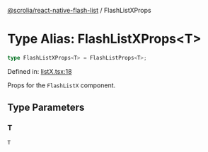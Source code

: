 [@scrolia/react-native-flash-list](../README.md) / FlashListXProps

# Type Alias: FlashListXProps\<T\>

```ts
type FlashListXProps<T> = FlashListProps<T>;
```

Defined in: [listX.tsx:18](https://github.com/alpheus-day/scrolia/blob/a7062c82222b0dcb500e88f7ca3fff69b13a5fcd/packages/react-native-flash-list/src/listX.tsx#L18)

Props for the `FlashListX` component.

## Type Parameters

### T

`T`
